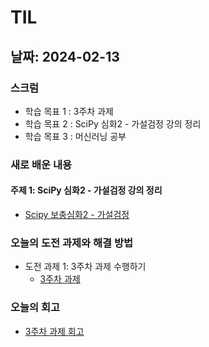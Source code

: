 # TIL

## 날짜: 2024-02-13

### 스크럼

- 학습 목표 1 : 3주차 과제
- 학습 목표 2 : SciPy 심화2 - 가설검정 강의 정리
- 학습 목표 3 : 머신러닝 공부

### 새로 배운 내용

#### 주제 1: SciPy 심화2 - 가설검정 강의 정리

- [Scipy 보충심화2 - 가설검정](https://www.notion.so/0-Scipy-2-1991a9cdbf7180fe933afa8f4e65d251)

### 오늘의 도전 과제와 해결 방법

- 도전 과제 1: 3주차 과제 수행하기
  - [3주차 과제](https://colab.research.google.com/drive/1mtd8myC4Rzmov9B9cU-O5GNhtaR7ReZd?usp=sharing)

### 오늘의 회고

- [3주차 과제 회고](https://www.notion.so/adapterz/3-199394a4806180e38b8fee66fa2031da)


